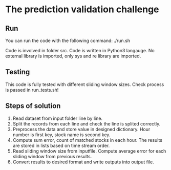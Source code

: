 # The prediction validation challenge

## Run
You can run the code with the following command:
./run.sh

Code is involved in folder src. Code is written in Python3 langauge. No external library is imported, only sys and re library are imported. 

## Testing
This code is fully tested with different sliding window sizes. Check process is passed in run_tests.sh!

## Steps of solution
1. Read dataset from input folder line by line.
2. Split the records from each line and check the line is splited correctly.
3. Preprocess the data and store value in designed dictionary. Hour number is first key, stock name is second key.
4. Compute sum error, count of matched stocks in each hour. The results are stored in lists based on time stream order.
5. Read sliding window size from inputfile. Compute average error for each sliding window from previous results.
6. Convert results to desired format and write outputs into output file.
